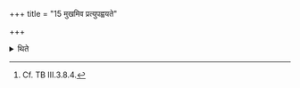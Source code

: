 +++
title = "15 मुखमिव प्रत्युपह्वयते"

+++

<details><summary>थिते</summary>


15. He calls Iḍā towards himself while holding it in front of the mouth.[^1]  

[^1]: Cf. TB III.3.8.4. 
</details>
